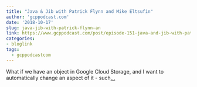 ```yaml
---
title: "Java & Jib with Patrick Flynn and Mike Eltsufin"
author: 'gcppodcast.com'
date: '2018-10-17'
slug: java-jib-with-patrick-flynn-an
link: https://www.gcppodcast.com/post/episode-151-java-and-jib-with-patrick-flynn-and-mike-eltsufin/
categories:
- bloglink
tags:
  - gcppodcastcom
---
```


What if we have an object in Google Cloud Storage, and I want to automatically change an aspect of it - such[... <i class="fas fa-external-link-alt"></i>](https://www.gcppodcast.com/post/episode-151-java-and-jib-with-patrick-flynn-and-mike-eltsufin/)

